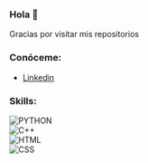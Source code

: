 ### Hola 👋

Gracias por visitar mis repositorios

### Conóceme:

- [Linkedin](https://www.linkedin.com/in/mauro-munilla-25614922b)

### Skills:

![PYTHON](https://img.shields.io/badge/PYTHON-119515?style=for-the-badge&logo=PYTHON&logoColor=white&labelColor=101010)</br>
![C++](https://img.shields.io/badge/C++-3DOC84?style=for-the-badge&logo=C++&logoColor=white&labelColor=101010)</br>
![HTML](https://img.shields.io/badge/HTML-3DDC84?style=for-the-badge&logo=HTML&logoColor=white&labelColor=101010)</br>
![CSS](https://img.shields.io/badge/CSS-009505?style=for-the-badge&logo=CSS&logoColor=white&labelColor=101010)</br>

